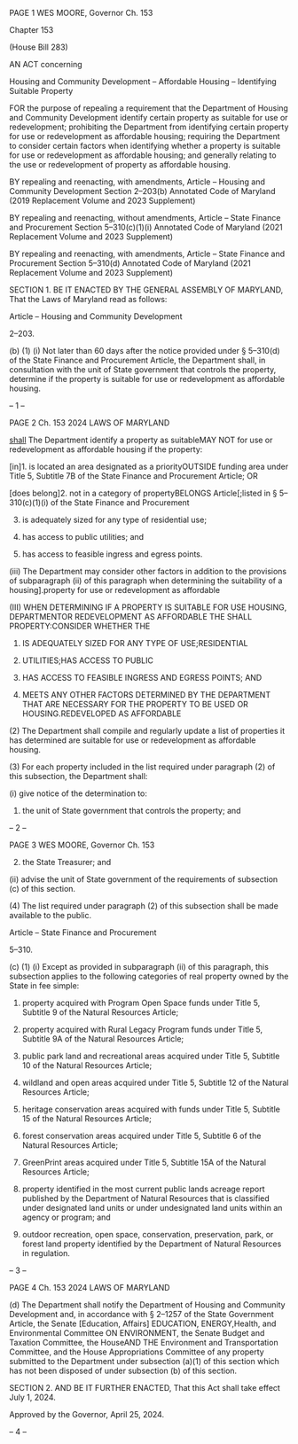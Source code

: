 PAGE 1
WES MOORE, Governor Ch. 153

Chapter 153

(House Bill 283)

AN ACT concerning

Housing and Community Development – Affordable Housing – Identifying
Suitable Property

FOR the purpose of repealing a requirement that the Department of Housing and
Community Development identify certain property as suitable for use or
redevelopment; prohibiting the Department from identifying certain property for use
or redevelopment as affordable housing; requiring the Department to consider
certain factors when identifying whether a property is suitable for use or
redevelopment as affordable housing; and generally relating to the use or
redevelopment of property as affordable housing.

BY repealing and reenacting, with amendments,
Article – Housing and Community Development
Section 2–203(b)
Annotated Code of Maryland
(2019 Replacement Volume and 2023 Supplement)

BY repealing and reenacting, without amendments,
Article – State Finance and Procurement
Section 5–310(c)(1)(i)
Annotated Code of Maryland
(2021 Replacement Volume and 2023 Supplement)

BY repealing and reenacting, with amendments,
Article – State Finance and Procurement
Section 5–310(d)
Annotated Code of Maryland
(2021 Replacement Volume and 2023 Supplement)

SECTION 1. BE IT ENACTED BY THE GENERAL ASSEMBLY OF MARYLAND,
That the Laws of Maryland read as follows:

Article – Housing and Community Development

2–203.

(b) (1) (i) Not later than 60 days after the notice provided under § 5–310(d)
of the State Finance and Procurement Article, the Department shall, in consultation with
the unit of State government that controls the property, determine if the property is
suitable for use or redevelopment as affordable housing.

– 1 –

PAGE 2
Ch. 153 2024 LAWS OF MARYLAND

[shall](ii) The Department identify a property as suitableMAY NOT
for use or redevelopment as affordable housing if the property:

[in]1. is located an area designated as a priorityOUTSIDE
funding area under Title 5, Subtitle 7B of the State Finance and Procurement Article; OR

[does belong]2. not in a category of propertyBELONGS
Article[;listed in § 5–310(c)(1)(i) of the State Finance and Procurement

3. is adequately sized for any type of residential use;

4. has access to public utilities; and

5. has access to feasible ingress and egress points.

(iii) The Department may consider other factors in addition to the
provisions of subparagraph (ii) of this paragraph when determining the suitability of a
housing].property for use or redevelopment as affordable

(III) WHEN DETERMINING IF A PROPERTY IS SUITABLE FOR USE
HOUSING, DEPARTMENTOR REDEVELOPMENT AS AFFORDABLE THE SHALL
PROPERTY:CONSIDER WHETHER THE

1. IS ADEQUATELY SIZED FOR ANY TYPE OF
USE;RESIDENTIAL

2. UTILITIES;HAS ACCESS TO PUBLIC

3. HAS ACCESS TO FEASIBLE INGRESS AND EGRESS
POINTS; AND

4. MEETS ANY OTHER FACTORS DETERMINED BY THE
DEPARTMENT THAT ARE NECESSARY FOR THE PROPERTY TO BE USED OR
HOUSING.REDEVELOPED AS AFFORDABLE

(2) The Department shall compile and regularly update a list of properties
it has determined are suitable for use or redevelopment as affordable housing.

(3) For each property included in the list required under paragraph (2) of
this subsection, the Department shall:

(i) give notice of the determination to:

1. the unit of State government that controls the property;
and

– 2 –

PAGE 3
WES MOORE, Governor Ch. 153

2. the State Treasurer; and

(ii) advise the unit of State government of the requirements of
subsection (c) of this section.

(4) The list required under paragraph (2) of this subsection shall be made
available to the public.

Article – State Finance and Procurement

5–310.

(c) (1) (i) Except as provided in subparagraph (ii) of this paragraph, this
subsection applies to the following categories of real property owned by the State in fee
simple:

1. property acquired with Program Open Space funds under
Title 5, Subtitle 9 of the Natural Resources Article;

2. property acquired with Rural Legacy Program funds
under Title 5, Subtitle 9A of the Natural Resources Article;

3. public park land and recreational areas acquired under
Title 5, Subtitle 10 of the Natural Resources Article;

4. wildland and open areas acquired under Title 5, Subtitle
12 of the Natural Resources Article;

5. heritage conservation areas acquired with funds under
Title 5, Subtitle 15 of the Natural Resources Article;

6. forest conservation areas acquired under Title 5, Subtitle
6 of the Natural Resources Article;

7. GreenPrint areas acquired under Title 5, Subtitle 15A of
the Natural Resources Article;

8. property identified in the most current public lands
acreage report published by the Department of Natural Resources that is classified under
designated land units or under undesignated land units within an agency or program; and

9. outdoor recreation, open space, conservation,
preservation, park, or forest land property identified by the Department of Natural
Resources in regulation.

– 3 –

PAGE 4
Ch. 153 2024 LAWS OF MARYLAND

(d) The Department shall notify the Department of Housing and Community
Development and, in accordance with § 2–1257 of the State Government Article, the Senate
[Education, Affairs] EDUCATION, ENERGY,Health, and Environmental Committee ON
ENVIRONMENT, the Senate Budget and Taxation Committee, the HouseAND THE
Environment and Transportation Committee, and the House Appropriations Committee of
any property submitted to the Department under subsection (a)(1) of this section which has
not been disposed of under subsection (b) of this section.

SECTION 2. AND BE IT FURTHER ENACTED, That this Act shall take effect July
1, 2024.

Approved by the Governor, April 25, 2024.

– 4 –